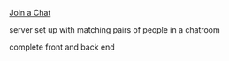 [Join a Chat](http://chat-room-basic.herokuapp.com)

server set up with matching pairs of people in a chatroom

complete front and back end
